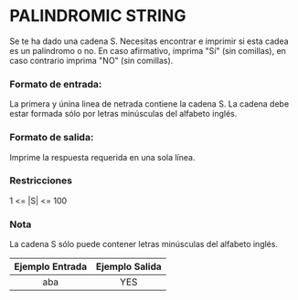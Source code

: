 # PALINDROMIC STRING
Se te ha dado una cadena S. Necesitas encontrar e imprimir si esta cadea es un palíndromo o no.
En caso afirmativo, imprima "Sí" (sin comillas), en caso contrario imprima "NO" (sin comillas).

### Formato de entrada:
La primera y únina linea de netrada contiene la cadena S. La cadena debe estar formada
sólo por letras minúsculas del alfabeto inglés.

### Formato de salida:
Imprime la respuesta requerida en una sola línea.

### Restricciones
1 <= |S| <= 100

### Nota
La cadena S sólo puede contener letras minúsculas del alfabeto inglés.

|  Ejemplo Entrada  |  Ejemplo Salida  |
|:-----------------:|:----------------:|
|        aba        |       YES        |
